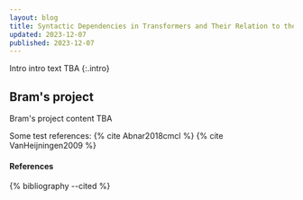 ```yaml
---
layout: blog
title: Syntactic Dependencies in Transformers and Their Relation to the Brain
updated: 2023-12-07
published: 2023-12-07
---
```


Intro intro text TBA
{:.intro}

Bram's project
-----------------

Bram's project content TBA

Some test references: {% cite Abnar2018cmcl %} {% cite VanHeijningen2009 %}

<div class="references">
  <h4>References</h4>
  {% bibliography --cited %}
</div>
